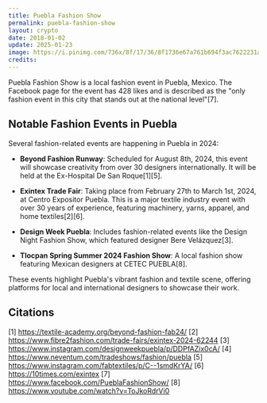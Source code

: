 ```yaml
---
title: Puebla Fashion Show
permalink: puebla-fashion-show
layout: crypto
date: 2018-01-02
update: 2025-01-23
image: https://i.pinimg.com/736x/8f/17/36/8f1736e67a761b694f3ac7622231a21c.jpg
credits:
---
```



Puebla Fashion Show is a local fashion event in Puebla, Mexico. The Facebook page for the event has 428 likes and is described as the "only fashion event in this city that stands out at the national level"[7].

## Notable Fashion Events in Puebla

Several fashion-related events are happening in Puebla in 2024:

- **Beyond Fashion Runway**: Scheduled for August 8th, 2024, this event will showcase creativity from over 30 designers internationally. It will be held at the Ex-Hospital De San Roque[1][5].

- **Exintex Trade Fair**: Taking place from February 27th to March 1st, 2024, at Centro Expositor Puebla. This is a major textile industry event with over 30 years of experience, featuring machinery, yarns, apparel, and home textiles[2][6].

- **Design Week Puebla**: Includes fashion-related events like the Design Night Fashion Show, which featured designer Bere Velázquez[3].

- **Tlocpan Spring Summer 2024 Fashion Show**: A local fashion show featuring Mexican designers at CETEC PUEBLA[8].

These events highlight Puebla's vibrant fashion and textile scene, offering platforms for local and international designers to showcase their work.

## Citations

[1] https://textile-academy.org/beyond-fashion-fab24/
[2] https://www.fibre2fashion.com/trade-fairs/exintex-2024-62244
[3] https://www.instagram.com/designweekpuebla/p/DDPfAZix0cA/
[4] https://www.neventum.com/tradeshows/fashion/puebla
[5] https://www.instagram.com/fabtextiles/p/C--1smdKrYA/
[6] https://10times.com/exintex
[7] https://www.facebook.com/PueblaFashionShow/
[8] https://www.youtube.com/watch?v=ToJkoRdrVi0
